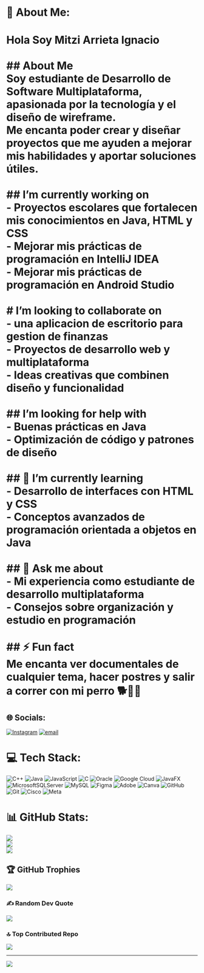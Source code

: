 # 💫 About Me:
# Hola Soy Mitzi Arrieta Ignacio<br><br>## About Me  <br>Soy estudiante de **Desarrollo de Software Multiplataforma**, apasionada por la tecnología y el diseño de wireframe.  <br>Me encanta poder crear y diseñar proyectos que me ayuden a mejorar mis habilidades y aportar soluciones útiles.  <br><br>##  I’m currently working on  <br>- Proyectos escolares que fortalecen mis conocimientos en **Java, HTML y CSS**  <br>- Mejorar mis prácticas de programación en **IntelliJ IDEA**  <br>- Mejorar mis prácticas de programación en **Android Studio**<br><br>#  I’m looking to collaborate on  <br>- una aplicacion de escritorio para gestion de finanzas<br>- Proyectos de desarrollo web y multiplataforma  <br>- Ideas creativas que combinen diseño y funcionalidad  <br><br>##  I’m looking for help with  <br>- Buenas prácticas en Java  <br>- Optimización de código y patrones de diseño  <br><br>## 🌱 I’m currently learning  <br>- Desarrollo de interfaces con HTML y CSS  <br>- Conceptos avanzados de programación orientada a objetos en Java  <br><br>## 💬 Ask me about  <br>- Mi experiencia como estudiante de desarrollo multiplataforma  <br>- Consejos sobre organización y estudio en programación  <br><br>## ⚡ Fun fact  <br>Me encanta ver **documentales de cualquier tema**, hacer **postres**  y salir a **correr con mi perro** 🐕🏃‍♀️  <br>


## 🌐 Socials:
[![Instagram](https://img.shields.io/badge/Instagram-%23E4405F.svg?logo=Instagram&logoColor=white)](https://instagram.com/mittt.ai) [![email](https://img.shields.io/badge/Email-D14836?logo=gmail&logoColor=white)](mailto:Mitzyarrieta06@gmail.com) 

# 💻 Tech Stack:
![C++](https://img.shields.io/badge/c++-%2300599C.svg?style=for-the-badge&logo=c%2B%2B&logoColor=white) ![Java](https://img.shields.io/badge/java-%23ED8B00.svg?style=for-the-badge&logo=openjdk&logoColor=white) ![JavaScript](https://img.shields.io/badge/javascript-%23323330.svg?style=for-the-badge&logo=javascript&logoColor=%23F7DF1E) ![C](https://img.shields.io/badge/c-%2300599C.svg?style=for-the-badge&logo=c&logoColor=white) ![Oracle](https://img.shields.io/badge/Oracle-F80000?style=for-the-badge&logo=oracle&logoColor=white) ![Google Cloud](https://img.shields.io/badge/GoogleCloud-%234285F4.svg?style=for-the-badge&logo=google-cloud&logoColor=white) ![JavaFX](https://img.shields.io/badge/javafx-%23FF0000.svg?style=for-the-badge&logo=javafx&logoColor=white) ![MicrosoftSQLServer](https://img.shields.io/badge/Microsoft%20SQL%20Server-CC2927?style=for-the-badge&logo=microsoft%20sql%20server&logoColor=white) ![MySQL](https://img.shields.io/badge/mysql-4479A1.svg?style=for-the-badge&logo=mysql&logoColor=white) ![Figma](https://img.shields.io/badge/figma-%23F24E1E.svg?style=for-the-badge&logo=figma&logoColor=white) ![Adobe](https://img.shields.io/badge/adobe-%23FF0000.svg?style=for-the-badge&logo=adobe&logoColor=white) ![Canva](https://img.shields.io/badge/Canva-%2300C4CC.svg?style=for-the-badge&logo=Canva&logoColor=white) ![GitHub](https://img.shields.io/badge/github-%23121011.svg?style=for-the-badge&logo=github&logoColor=white) ![Git](https://img.shields.io/badge/git-%23F05033.svg?style=for-the-badge&logo=git&logoColor=white) ![Cisco](https://img.shields.io/badge/cisco-%23049fd9.svg?style=for-the-badge&logo=cisco&logoColor=black) ![Meta](https://img.shields.io/badge/Meta-%230467DF.svg?style=for-the-badge&logo=Meta&logoColor=white)
# 📊 GitHub Stats:
![](https://github-readme-stats.vercel.app/api?username=MYAIMV&theme=transparent&hide_border=false&include_all_commits=false&count_private=false)<br/>
![](https://nirzak-streak-stats.vercel.app/?user=MYAIMV&theme=transparent&hide_border=false)<br/>
![](https://github-readme-stats.vercel.app/api/top-langs/?username=MYAIMV&theme=transparent&hide_border=false&include_all_commits=false&count_private=false&layout=compact)

## 🏆 GitHub Trophies
![](https://github-profile-trophy.vercel.app/?username=MYAIMV&theme=tokyonight&no-frame=true&no-bg=false&margin-w=4)

### ✍️ Random Dev Quote
![](https://quotes-github-readme.vercel.app/api?type=horizontal&theme=radical)

### 🔝 Top Contributed Repo
![](https://github-contributor-stats.vercel.app/api?username=MYAIMV&limit=5&theme=dark&combine_all_yearly_contributions=true)

---
[![](https://visitcount.itsvg.in/api?id=MYAIMV&icon=0&color=1)](https://visitcount.itsvg.in)

<!-- Proudly created with GPRM ( https://gprm.itsvg.in ) -->
